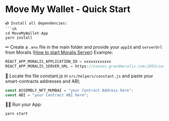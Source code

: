# Move My Wallet - Quick Start

```
💿 Install all dependencies:
```sh
cd MoveMyWallet-App
yarn install 
```
✏ Create a `.env` file in the main folder and provide your `appId` and `serverUrl` from Moralis ([How to start Moralis Server](https://docs.moralis.io/moralis-server/getting-started/create-a-moralis-server)) 
Example:
```jsx
REACT_APP_MORALIS_APPLICATION_ID = xxxxxxxxxxxx
REACT_APP_MORALIS_SERVER_URL = https://xxxxxx.grandmoralis.com:2053/server
```

🔎 Locate the file constant.js in `src/helpers/constant.js` and paste your smart-contracts addresses and ABI;
```jsx
const ASSEMBLY_NFT_MUMBAI = "your Contract Address here";
const ABI = "your Contract ABI here";
```


🚴‍♂️ Run your App:
```sh
yarn start
```

